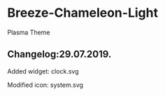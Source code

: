 # Breeze-Chameleon-Light
Plasma Theme

Changelog:29.07.2019.
---------------------

Added widget: clock.svg

Modified icon: system.svg
